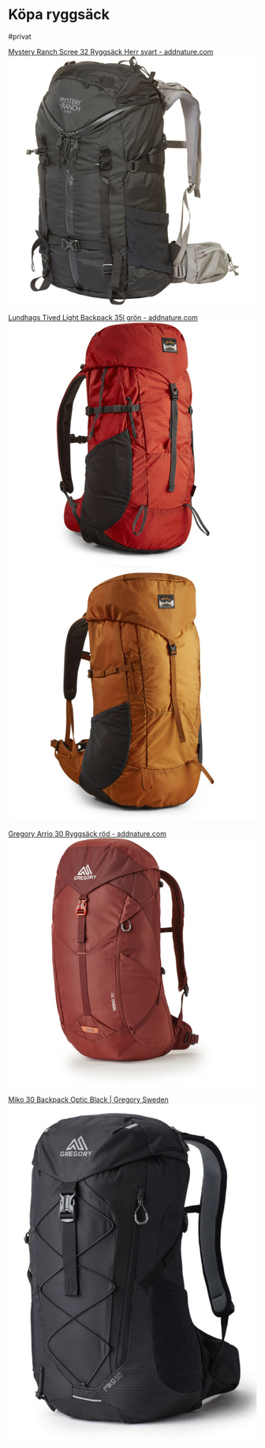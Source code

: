 # Köpa ryggsäck

#privat


[Mystery Ranch Scree 32 Ryggsäck Herr svart - addnature.com](https://www.addnature.com/mystery-ranch-scree-32-ryggsack-herr-M1056215.html?vgid=G1558352%23cgid=236178)
![](K%C3%B6pa%20ryggs%C3%A4ck/mystery-ranch-scree-32-backpack-men-black-1.jpg)



[Lundhags Tived Light Backpack 35l grön - addnature.com](https://www.addnature.com/lundhags-tived-light-backpack-35l-M1315285.html?vgid=G1964872%23cgid=236178)
![](K%C3%B6pa%20ryggs%C3%A4ck/lundhags-tived-light-backpack-35l-lively-red-1.jpg)![](K%C3%B6pa%20ryggs%C3%A4ck/lundhags-tived-light-backpack-35l-gold-1.jpg)


[Gregory Arrio 30 Ryggsäck röd - addnature.com](https://www.addnature.com/gregory-arrio-30-ryggsack-M1045424.html?vgid=G1540904%23cgid=236178)
![](K%C3%B6pa%20ryggs%C3%A4ck/gregory-arrio-30-backpack-brick-red-1.jpg)



[Miko 30 Backpack Optic Black | Gregory Sweden](https://eu.gregorypacks.com/se-en/miko-30--optic-black/145277-9974.html)
![](K%C3%B6pa%20ryggs%C3%A4ck/02E5988F-5C49-488F-9F4C-B59B7209B4EF.png)